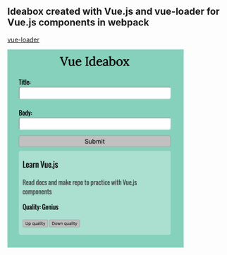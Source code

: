 ## Ideabox created with Vue.js and vue-loader for Vue.js components in webpack

[vue-loader](https://github.com/vuejs/vue-loader)

<img src="./img/vue-ideabox-app.png" height="450" width="400" />
